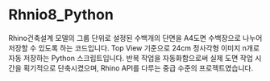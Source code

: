 # Rhnio8_Python
Rhino건축설계 모델의 그룹 단위로 설정된 수백개의 단면을 A4도면 수백장으로 나누어 저장할 수 있도록 하는 코드입니다. 
Top View 기준으로 24cm 정사각형 이미지 n개로 자동 저장하는 Python 스크립트입니다. 
반복 작업을 자동화함으로써 실제 도면 작업 시간을 획기적으로 단축시켰으며, Rhino API를 다루는 중급 수준의 프로젝트였습니다.
